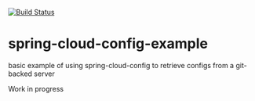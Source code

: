 [![Build Status](https://travis-ci.org/ericdahl/spring-cloud-config-example.svg)](https://travis-ci.org/ericdahl/spring-cloud-config-example)

# spring-cloud-config-example
basic example of using spring-cloud-config to retrieve configs from a git-backed server

Work in progress
